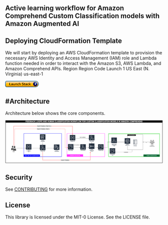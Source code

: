 ## Active learning workflow for Amazon Comprehend Custom Classification models with Amazon Augmented AI


## Deploying CloudFormation Template

We will start by deploying an AWS CloudFormation template to provision the necessary AWS Identity and Access Management (IAM) role and Lambda function needed in order to interact with the Amazon S3, AWS Lambda, and Amazon Comprehend APIs.
	Region	Region Code	Launch
1	US East 
(N. Virginia)	us-east-1

[![button](launchstack.png)](https://console.aws.amazon.com/cloudformation/home?region=us-east-1#/stacks/create/review?stackName=document-search&templateURL=https:%2F%2Faws-ml-blog.s3.amazonaws.com%2Fartifacts%2FNLP-powered-textract-comprehend%2Ftemplate-export-textract.yml)

#Architecture
-----------

Architecture below shows the core components. 

![](arch.png)

## Security

See [CONTRIBUTING](CONTRIBUTING.md#security-issue-notifications) for more information.

## License

This library is licensed under the MIT-0 License. See the LICENSE file.


